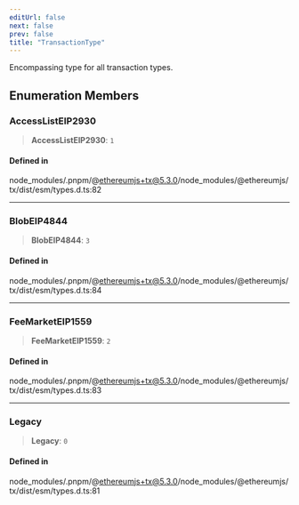 ```yaml
---
editUrl: false
next: false
prev: false
title: "TransactionType"
---
```


Encompassing type for all transaction types.

## Enumeration Members

### AccessListEIP2930

> **AccessListEIP2930**: `1`

#### Defined in

node\_modules/.pnpm/@ethereumjs+tx@5.3.0/node\_modules/@ethereumjs/tx/dist/esm/types.d.ts:82

***

### BlobEIP4844

> **BlobEIP4844**: `3`

#### Defined in

node\_modules/.pnpm/@ethereumjs+tx@5.3.0/node\_modules/@ethereumjs/tx/dist/esm/types.d.ts:84

***

### FeeMarketEIP1559

> **FeeMarketEIP1559**: `2`

#### Defined in

node\_modules/.pnpm/@ethereumjs+tx@5.3.0/node\_modules/@ethereumjs/tx/dist/esm/types.d.ts:83

***

### Legacy

> **Legacy**: `0`

#### Defined in

node\_modules/.pnpm/@ethereumjs+tx@5.3.0/node\_modules/@ethereumjs/tx/dist/esm/types.d.ts:81
